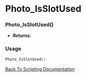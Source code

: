 # Photo_IsSlotUsed

### Photo_IsSlotUsed()
- ***Returns:*** 

### Usage

```Lua
Photo_IsSlotUsed()
```


[Back To Scripting Documentation](../README.md)
